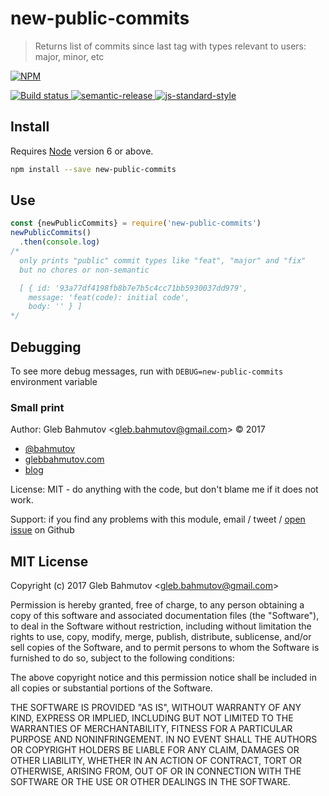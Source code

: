 # new-public-commits

> Returns list of commits since last tag with types relevant to users: major, minor, etc

[![NPM][npm-icon] ][npm-url]

[![Build status][ci-image] ][ci-url]
[![semantic-release][semantic-image] ][semantic-url]
[![js-standard-style][standard-image]][standard-url]

## Install

Requires [Node](https://nodejs.org/en/) version 6 or above.

```sh
npm install --save new-public-commits
```

## Use

```js
const {newPublicCommits} = require('new-public-commits')
newPublicCommits()
  .then(console.log)
/*
  only prints "public" commit types like "feat", "major" and "fix"
  but no chores or non-semantic

  [ { id: '93a77df4198fb8b7e7b5c4cc71bb5930037dd979',
    message: 'feat(code): initial code',
    body: '' } ]
*/
```

## Debugging

To see more debug messages, run with `DEBUG=new-public-commits` environment
variable

### Small print

Author: Gleb Bahmutov &lt;gleb.bahmutov@gmail.com&gt; &copy; 2017

* [@bahmutov](https://twitter.com/bahmutov)
* [glebbahmutov.com](https://glebbahmutov.com)
* [blog](https://glebbahmutov.com/blog)

License: MIT - do anything with the code, but don't blame me if it does not work.

Support: if you find any problems with this module, email / tweet /
[open issue](https://github.com/bahmutov/new-public-commits/issues) on Github

## MIT License

Copyright (c) 2017 Gleb Bahmutov &lt;gleb.bahmutov@gmail.com&gt;

Permission is hereby granted, free of charge, to any person
obtaining a copy of this software and associated documentation
files (the "Software"), to deal in the Software without
restriction, including without limitation the rights to use,
copy, modify, merge, publish, distribute, sublicense, and/or sell
copies of the Software, and to permit persons to whom the
Software is furnished to do so, subject to the following
conditions:

The above copyright notice and this permission notice shall be
included in all copies or substantial portions of the Software.

THE SOFTWARE IS PROVIDED "AS IS", WITHOUT WARRANTY OF ANY KIND,
EXPRESS OR IMPLIED, INCLUDING BUT NOT LIMITED TO THE WARRANTIES
OF MERCHANTABILITY, FITNESS FOR A PARTICULAR PURPOSE AND
NONINFRINGEMENT. IN NO EVENT SHALL THE AUTHORS OR COPYRIGHT
HOLDERS BE LIABLE FOR ANY CLAIM, DAMAGES OR OTHER LIABILITY,
WHETHER IN AN ACTION OF CONTRACT, TORT OR OTHERWISE, ARISING
FROM, OUT OF OR IN CONNECTION WITH THE SOFTWARE OR THE USE OR
OTHER DEALINGS IN THE SOFTWARE.

[npm-icon]: https://nodei.co/npm/new-public-commits.svg?downloads=true
[npm-url]: https://npmjs.org/package/new-public-commits
[ci-image]: https://travis-ci.org/bahmutov/new-public-commits.svg?branch=master
[ci-url]: https://travis-ci.org/bahmutov/new-public-commits
[semantic-image]: https://img.shields.io/badge/%20%20%F0%9F%93%A6%F0%9F%9A%80-semantic--release-e10079.svg
[semantic-url]: https://github.com/semantic-release/semantic-release
[standard-image]: https://img.shields.io/badge/code%20style-standard-brightgreen.svg
[standard-url]: http://standardjs.com/
